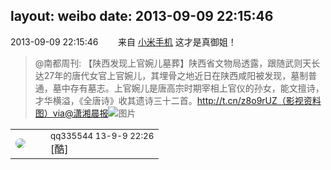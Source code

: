 layout: weibo
date: 2013-09-09 22:15:46
---
<meta name="referrer" content="no-referrer" />

2013-09-09 22:15:46  &nbsp;&nbsp;&nbsp;&nbsp;&nbsp;&nbsp; 来自 <a href="http://app.weibo.com/t/feed/22zMnn" rel="nofollow">小米手机</a>
这才是真御姐！
>  @南都周刊: 【陕西发现上官婉儿墓葬】陕西省文物局透露，跟随武则天长达27年的唐代女官上官婉儿，其埋骨之地近日在陕西咸阳被发现，墓制普通，墓中存有墓志。上官婉儿是唐高宗时期宰相上官仪的孙女，能文擅诗，才华横溢，《全唐诗》收其遗诗三十二首。http://t.cn/z8o9rUZ（影视资料图）via@潇湘晨报 ​​​
>  ![图片](https://ww4.sinaimg.cn/large/61d7cd94jw1e8gls1v3dwj20dw099mxt.jpg)

<table style="width: 100%;">
  <tr>
    <td style="width: 40px;"><img style="border-radius:50%" src="https://tva4.sinaimg.cn/crop.0.0.180.180.50/7d25944djw1e8qgp5bmzyj2050050aa8.jpg?KID=imgbed,tva&Expires=1624465736&ssig=Jp1Mc%2B0HET"></td>
    <td colspan="2"><small>qq335544 13-9-9 22:26</small><br/>[酷]</td>
  </tr>
</table>
